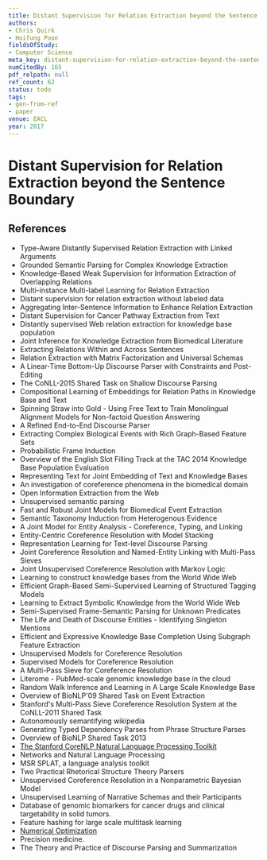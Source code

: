 ```yaml
---
title: Distant Supervision for Relation Extraction beyond the Sentence Boundary
authors:
- Chris Quirk
- Hoifung Poon
fieldsOfStudy:
- Computer Science
meta_key: distant-supervision-for-relation-extraction-beyond-the-sentence-boundary
numCitedBy: 165
pdf_relpath: null
ref_count: 62
status: todo
tags:
- gen-from-ref
- paper
venue: EACL
year: 2017
---
```


# Distant Supervision for Relation Extraction beyond the Sentence Boundary

## References

- Type-Aware Distantly Supervised Relation Extraction with Linked Arguments
- Grounded Semantic Parsing for Complex Knowledge Extraction
- Knowledge-Based Weak Supervision for Information Extraction of Overlapping Relations
- Multi-instance Multi-label Learning for Relation Extraction
- Distant supervision for relation extraction without labeled data
- Aggregating Inter-Sentence Information to Enhance Relation Extraction
- Distant Supervision for Cancer Pathway Extraction from Text
- Distantly supervised Web relation extraction for knowledge base population
- Joint Inference for Knowledge Extraction from Biomedical Literature
- Extracting Relations Within and Across Sentences
- Relation Extraction with Matrix Factorization and Universal Schemas
- A Linear-Time Bottom-Up Discourse Parser with Constraints and Post-Editing
- The CoNLL-2015 Shared Task on Shallow Discourse Parsing
- Compositional Learning of Embeddings for Relation Paths in Knowledge Base and Text
- Spinning Straw into Gold - Using Free Text to Train Monolingual Alignment Models for Non-factoid Question Answering
- A Refined End-to-End Discourse Parser
- Extracting Complex Biological Events with Rich Graph-Based Feature Sets
- Probabilistic Frame Induction
- Overview of the English Slot Filling Track at the TAC 2014 Knowledge Base Population Evaluation
- Representing Text for Joint Embedding of Text and Knowledge Bases
- An investigation of coreference phenomena in the biomedical domain
- Open Information Extraction from the Web
- Unsupervised semantic parsing
- Fast and Robust Joint Models for Biomedical Event Extraction
- Semantic Taxonomy Induction from Heterogenous Evidence
- A Joint Model for Entity Analysis - Coreference, Typing, and Linking
- Entity-Centric Coreference Resolution with Model Stacking
- Representation Learning for Text-level Discourse Parsing
- Joint Coreference Resolution and Named-Entity Linking with Multi-Pass Sieves
- Joint Unsupervised Coreference Resolution with Markov Logic
- Learning to construct knowledge bases from the World Wide Web
- Efficient Graph-Based Semi-Supervised Learning of Structured Tagging Models
- Learning to Extract Symbolic Knowledge from the World Wide Web
- Semi-Supervised Frame-Semantic Parsing for Unknown Predicates
- The Life and Death of Discourse Entities - Identifying Singleton Mentions
- Efficient and Expressive Knowledge Base Completion Using Subgraph Feature Extraction
- Unsupervised Models for Coreference Resolution
- Supervised Models for Coreference Resolution
- A Multi-Pass Sieve for Coreference Resolution
- Literome - PubMed-scale genomic knowledge base in the cloud
- Random Walk Inference and Learning in A Large Scale Knowledge Base
- Overview of BioNLP'09 Shared Task on Event Extraction
- Stanford's Multi-Pass Sieve Coreference Resolution System at the CoNLL-2011 Shared Task
- Autonomously semantifying wikipedia
- Generating Typed Dependency Parses from Phrase Structure Parses
- Overview of BioNLP Shared Task 2013
- [The Stanford CoreNLP Natural Language Processing Toolkit](./the-stanford-corenlp-natural-language-processing-toolkit.md)
- Networks and Natural Language Processing
- MSR SPLAT, a language analysis toolkit
- Two Practical Rhetorical Structure Theory Parsers
- Unsupervised Coreference Resolution in a Nonparametric Bayesian Model
- Unsupervised Learning of Narrative Schemas and their Participants
- Database of genomic biomarkers for cancer drugs and clinical targetability in solid tumors.
- Feature hashing for large scale multitask learning
- [Numerical Optimization](./numerical-optimization.md)
- Precision medicine.
- The Theory and Practice of Discourse Parsing and Summarization
